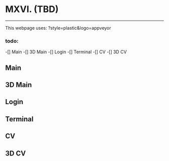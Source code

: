 # MXVI. (TBD)
---

This webpage uses:
?style=plastic&logo=appveyor

### todo:
-[] Main
-[] 3D Main
-[] Login
-[] Terminal
-[] CV
-[] 3D CV

## Main

## 3D Main

## Login 

## Terminal 

## CV 

## 3D CV 